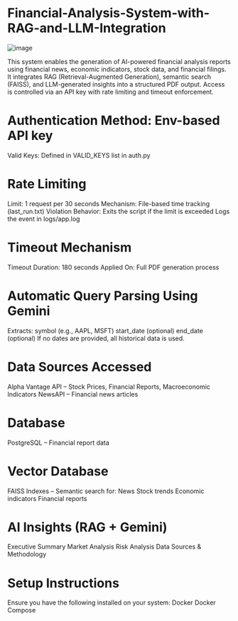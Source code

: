 # Financial-Analysis-System-with-RAG-and-LLM-Integration
![image](https://github.com/user-attachments/assets/1171b06e-c719-4126-b75b-d78466e9f218)

This system enables the generation of AI-powered financial analysis reports using financial news, economic indicators, stock data, and financial filings. It integrates RAG (Retrieval-Augmented Generation), semantic search (FAISS), and LLM-generated insights into a structured PDF output. Access is controlled via an API key with rate limiting and timeout enforcement.

# Authentication Method: Env-based API key
Valid Keys: Defined in VALID_KEYS list in auth.py

# Rate Limiting
Limit: 1 request per 30 seconds
Mechanism: File-based time tracking (last_run.txt)
Violation Behavior:
  Exits the script if the limit is exceeded
  Logs the event in logs/app.log

# Timeout Mechanism
Timeout Duration: 180 seconds
Applied On: Full PDF generation process

# Automatic Query Parsing Using Gemini
Extracts:
  symbol (e.g., AAPL, MSFT)
  start_date (optional)
  end_date (optional)
If no dates are provided, all historical data is used.

# Data Sources Accessed
  Alpha Vantage API – Stock Prices, Financial Reports, Macroeconomic Indicators
  NewsAPI – Financial news articles
  
# Database
  PostgreSQL – Financial report data

# Vector Database
FAISS Indexes – Semantic search for:
  News
  Stock trends
  Economic indicators
  Financial reports

# AI Insights (RAG + Gemini)
Executive Summary
Market Analysis
Risk Analysis
Data Sources & Methodology

# Setup Instructions
Ensure you have the following installed on your system:
  Docker
  Docker Compose
  

